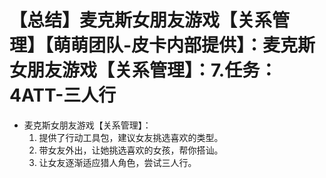# 【总结】麦克斯女朋友游戏【关系管理】【萌萌团队-皮卡内部提供】：麦克斯女朋友游戏【关系管理】：7.任务：4ATT-三人行

-   麦克斯女朋友游戏【关系管理】：
    1.  提供了行动工具包，建议女友挑选喜欢的类型。
    2.  带女友外出，让她挑选喜欢的女孩，帮你搭讪。
    3.  让女友逐渐适应猎人角色，尝试三人行。